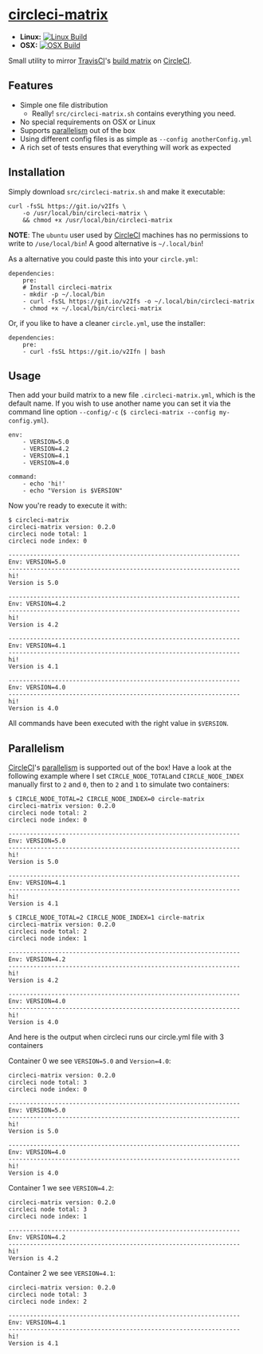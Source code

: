 [circleci-matrix][]
===================

- **Linux:** [![Linux Build](https://travis-ci.org/michaelcontento/circleci-matrix.svg)](https://travis-ci.org/michaelcontento/circleci-matrix)
- **OSX:** [![OSX Build](https://circleci.com/gh/michaelcontento/circleci-matrix/tree/master.svg?style=shield&circle-token=e8011fe1b683964966f04ecf39c170f65bd3f6dc)](https://circleci.com/gh/michaelcontento/circleci-matrix/tree/master)

Small utility to mirror [TravisCI][]'s [build matrix][] on [CircleCI][].

## Features

- Simple one file distribution
  - Really! `src/circleci-matrix.sh` contains everything you need.
- No special requirements on OSX or Linux
- Supports [parallelism][] out of the box
- Using different config files is as simple as `--config anotherConfig.yml`
- A rich set of tests ensures that everything will work as expected

## Installation

Simply download `src/circleci-matrix.sh` and make it executable:

    curl -fsSL https://git.io/v2Ifs \
        -o /usr/local/bin/circleci-matrix \
        && chmod +x /usr/local/bin/circleci-matrix


**NOTE**: The `ubuntu` user used by [CircleCI][] machines has no permissions to
write to `/use/local/bin`! A good alternative is `~/.local/bin`!

As a alternative you could paste this into your `circle.yml`:

    dependencies:
        pre:
        # Install circleci-matrix
        - mkdir -p ~/.local/bin
        - curl -fsSL https://git.io/v2Ifs -o ~/.local/bin/circleci-matrix
        - chmod +x ~/.local/bin/circleci-matrix

Or, if you like to have a cleaner `circle.yml`, use the installer:

    dependencies:
        pre:
        - curl -fsSL https://git.io/v2Ifn | bash

## Usage

Then add your build matrix to a new file `.circleci-matrix.yml`, which is
the default name. If you wish to use another name you can set it via the
command line option `--config/-c` (`$ circleci-matrix --config my-config.yml`).

    env:
        - VERSION=5.0
        - VERSION=4.2
        - VERSION=4.1
        - VERSION=4.0

    command:
        - echo 'hi!'
        - echo "Version is $VERSION"

Now you're ready to execute it with:

    $ circleci-matrix
    circleci-matrix version: 0.2.0
    circleci node total: 1
    circleci node index: 0

    -----------------------------------------------------------------
    Env: VERSION=5.0
    -----------------------------------------------------------------
    hi!
    Version is 5.0

    -----------------------------------------------------------------
    Env: VERSION=4.2
    -----------------------------------------------------------------
    hi!
    Version is 4.2

    -----------------------------------------------------------------
    Env: VERSION=4.1
    -----------------------------------------------------------------
    hi!
    Version is 4.1

    -----------------------------------------------------------------
    Env: VERSION=4.0
    -----------------------------------------------------------------
    hi!
    Version is 4.0

All commands have been executed with the right value in `$VERSION`.

## Parallelism

[CircleCI][]'s [parallelism][] is supported out of the box! Have a look at the
following example where I set `CIRCLE_NODE_TOTAL`and `CIRCLE_NODE_INDEX`
manually first to `2` and `0`, then to `2` and `1` to simulate two containers:

    $ CIRCLE_NODE_TOTAL=2 CIRCLE_NODE_INDEX=0 circle-matrix
    circleci-matrix version: 0.2.0
    circleci node total: 2
    circleci node index: 0

    -----------------------------------------------------------------
    Env: VERSION=5.0
    -----------------------------------------------------------------
    hi!
    Version is 5.0

    -----------------------------------------------------------------
    Env: VERSION=4.1
    -----------------------------------------------------------------
    hi!
    Version is 4.1

    $ CIRCLE_NODE_TOTAL=2 CIRCLE_NODE_INDEX=1 circle-matrix
    circleci-matrix version: 0.2.0
    circleci node total: 2
    circleci node index: 1

    -----------------------------------------------------------------
    Env: VERSION=4.2
    -----------------------------------------------------------------
    hi!
    Version is 4.2

    -----------------------------------------------------------------
    Env: VERSION=4.0
    -----------------------------------------------------------------
    hi!
    Version is 4.0

And here is the output when circleci runs our circle.yml file with 3 containers

Container 0 we see `VERSION=5.0` and `Version=4.0`:

    circleci-matrix version: 0.2.0
    circleci node total: 3
    circleci node index: 0

    -----------------------------------------------------------------
    Env: VERSION=5.0
    -----------------------------------------------------------------
    hi!
    Version is 5.0

    -----------------------------------------------------------------
    Env: VERSION=4.0
    -----------------------------------------------------------------
    hi!
    Version is 4.0

Container 1 we see `VERSION=4.2`:

    circleci-matrix version: 0.2.0
    circleci node total: 3
    circleci node index: 1

    -----------------------------------------------------------------
    Env: VERSION=4.2
    -----------------------------------------------------------------
    hi!
    Version is 4.2

Container 2 we see `VERSION=4.1`:

    circleci-matrix version: 0.2.0
    circleci node total: 3
    circleci node index: 2

    -----------------------------------------------------------------
    Env: VERSION=4.1
    -----------------------------------------------------------------
    hi!
    Version is 4.1

  [circleci-matrix]: https://github.com/michaelcontento/circleci-matrix
  [CircleCI]: https://circleci.com/
  [TravisCI]: https://travis-ci.org/
  [build matrix]: http://docs.travis-ci.com/user/customizing-the-build/#Build-Matrix
  [parallelism]: https://circleci.com/docs/setting-up-parallelism
